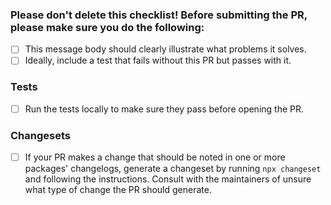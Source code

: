 ### Please don't delete this checklist! Before submitting the PR, please make sure you do the following:

- [ ] This message body should clearly illustrate what problems it solves.
- [ ] Ideally, include a test that fails without this PR but passes with it.

### Tests

- [ ] Run the tests locally to make sure they pass before opening the PR.

### Changesets

- [ ] If your PR makes a change that should be noted in one or more packages' changelogs, generate a changeset by running `npx changeset` and following the instructions. Consult with the maintainers of unsure what type of change the PR should generate.
